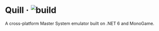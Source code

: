 # Quill &middot; ![build](https://github.com/digitmancer/quill/actions/workflows/dotnet.yml/badge.svg)
A cross-platform Master System emulator built on .NET 6 and MonoGame.
